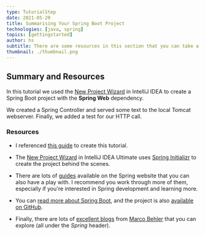 ```yaml
---
type: TutorialStep
date: 2021-05-20
title: Summarising Your Spring Boot Project 
technologies: [java, spring]
topics: [gettingstarted]
author: hs
subtitle: There are some resources in this section that you can take a look at.
thumbnail: ./thumbnail.png
---
```


## Summary and Resources
In this tutorial we used the [New Project Wizard](https://www.jetbrains.com/help/idea/new-project-wizard.html) in IntelliJ IDEA to create a Spring Boot project with the **Spring Web** dependency. 

We created a Spring Controller and served some text to the local Tomcat webserver. Finally, we added a test for our HTTP call.  

### Resources
- I referenced [this guide](https://spring.io/guides/gs/spring-boot/) to create this tutorial.
  
- The [New Project Wizard](https://www.jetbrains.com/help/idea/new-project-wizard.html) in IntelliJ IDEA Ultimate uses [Spring Initializr](https://start.spring.io/) to create the project behind the scenes. 

- There are lots of [guides](https://spring.io/guides) available on the Spring website that you can also have a play with. I recommend you work through more of them, especially if you're interested in Spring development and learning more.

- You can [read more about Spring Boot](https://spring.io/projects/spring-boot), and the project is also [available on GitHub](https://github.com/spring-projects/spring-boot).

- Finally, there are lots of [excellent blogs](https://www.marcobehler.com/guides) from [Marco Behler](https://twitter.com/MarcoBehler) that you can explore (all under the _Spring_ header).